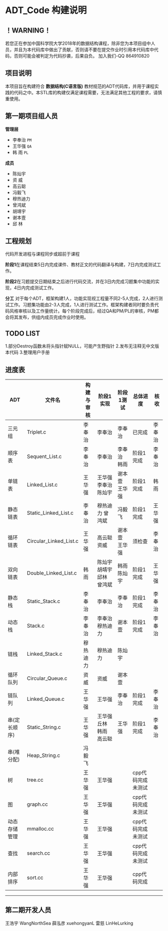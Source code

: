 # ADT_Code 构建说明
！WARNING！
--
若您正在参加中国科学院大学2018年的数据结构课程，除非您为本项目组中人员，并且为本代码库中做出了贡献，否则请不要在提交作业时引用本代码库中代码，否则可能会被判定为代码抄袭，后果自负。
加入我们-QQ 864910820

项目说明
--
本项目旨在构建符合 **数据结构(C语言版)** 教材规范的ADT代码库，并用于课程实践的代码之中。本STL库的构建仅满足课程需要，无法满足其他工程的要求，请慎重使用。

第一期项目组人员
--
**管理层**
- 李奉治 `PM`
- 王华强 `QA`
- 韩  雨 `PL`

**成员**
- 陈灿宇
- 资  威
- 高云聪
- 冯毅飞
- 穆热迪力
- 曾鸿斌
- 胡靖宇
- 谢本壹
- 邱  林

工程规划
--
代码开发进程与课程同步或超前于课程

**阶段1**在课程结束5日内完成课件、教材正文的代码翻译与构建，7日内完成测试工作。

**阶段2**在习题提交日期结束之后进行代码交流，并在3日内完成习题集中功能的实现，4日内完成测试工作。

**分工**
对于每个ADT，框架构建1人，功能实现视工程量不同2-5人完成，2人进行测试工作。习题集功能由2-3人完成，1人进行测试工作。框架构建者同时要负责代码风格审核以及工作量统计。每个阶段完成后，经过QA和PM/PL的审核，PM都会将其发布，供组内成员完成作业时使用。

TODO LIST
--
1.部分Destroy函数未将头指针赋NULL，可能产生野指针
2.发布无注释无中文版本代码
3.整理用户手册

进度表
--
|ADT|文件名|构建与审核|阶段1实现|阶段1测试|总体进度|核收|
|---|-----|--------|--------|--------|------|-------|
|三元组|Triplet.c|李奉治|李奉治|李奉治|已完成|李奉治|
|顺序表|Sequent_List.c|李奉治|李奉治|李奉治 韩雨|阶段1完成|李奉治|
|单链表|Linked_List.c|王华强|王华强 李奉治 陈灿宇|谢本壹 王华强|阶段1完成|韩雨|
|静态链表|Static_Linked_List.c|李奉治|穆热迪力 曾鸿斌|冯毅飞|阶段1完成|王华强|
|循环链表|Circular_Linked_List.c|王华强|高云聪 资威|谢本壹 王华强|须检查|李奉治|
|双向链表|Double_Linked_List.c|韩雨|陈灿宇 胡靖宇 邱林 曾鸿斌|韩雨 陈灿宇|阶段1完成|王华强|
|静态栈|Static_Stack.c|李奉治|李奉治|李奉治|阶段1完成|李奉治|
|动态栈|Stack.c|李奉治|李奉治 穆热迪力|谢本壹|阶段1完成|李奉治|
|链栈|Linked_Stack.c|穆热迪力|穆热迪力|陈灿宇|||
|循环队列|Circular_Queue.c|资威|资威|谢本壹|||
|链队列|Linked_Queue.c|王华强|王华强|李奉治|阶段1完成|李奉治|
|串(定长顺序)|Static_String.c|王华强|王华强 丘林 韩雨 高云聪|王华强|阶段1完成|李奉治|
|串(堆分配)|Heap_String.c|冯毅飞|||||
|树|tree.cc|王华强|王华强||cpp代码完成未测试||
|图|graph.cc|王华强|王华强||cpp代码完成未测试||
|动态存储管理|mmalloc.cc|王华强|王华强||cpp代码完成未测试||
|查找|search.cc|王华强|王华强||cpp代码完成未测试||
|内部排序|sort.cc|王华强|王华强||cpp代码完成||

***

第二期开发人员
--
王浩宇 WangNorthSea
薛泓彦 xuehongyanL
雷慈 LinHeLurking

